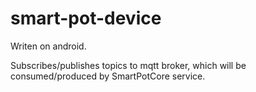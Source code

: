 # smart-pot-device

Writen on android.

Subscribes/publishes topics to mqtt broker, which will be consumed/produced by SmartPotCore service.

